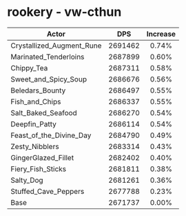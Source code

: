 # rookery - vw-cthun
| Actor | DPS | Increase |
|---|:---:|:---:|
|Crystallized_Augment_Rune|2691462|0.74%|
|Marinated_Tenderloins|2687899|0.60%|
|Chippy_Tea|2687311|0.58%|
|Sweet_and_Spicy_Soup|2686676|0.56%|
|Beledars_Bounty|2686497|0.55%|
|Fish_and_Chips|2686337|0.55%|
|Salt_Baked_Seafood|2686270|0.54%|
|Deepfin_Patty|2686114|0.54%|
|Feast_of_the_Divine_Day|2684790|0.49%|
|Zesty_Nibblers|2683314|0.43%|
|GingerGlazed_Fillet|2682402|0.40%|
|Fiery_Fish_Sticks|2681811|0.38%|
|Salty_Dog|2681261|0.36%|
|Stuffed_Cave_Peppers|2677788|0.23%|
|Base|2671737|0.00%|
